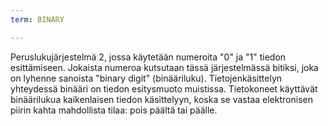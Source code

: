 ```yaml
---
term: BINARY

---
```

Peruslukujärjestelmä 2, jossa käytetään numeroita "0" ja "1" tiedon esittämiseen. Jokaista numeroa kutsutaan tässä järjestelmässä bitiksi, joka on lyhenne sanoista "binary digit" (binääriluku). Tietojenkäsittelyn yhteydessä binääri on tiedon esitysmuoto muistissa. Tietokoneet käyttävät binäärilukua kaikenlaisen tiedon käsittelyyn, koska se vastaa elektronisen piirin kahta mahdollista tilaa: pois päältä tai päälle.